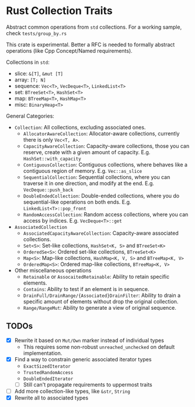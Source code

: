 # Rust Collection Traits

Abstract common operations from `std` collections. For a working sample, check `tests/group_by.rs`

This crate is experimental. Better a RFC is needed to formally abstract operations (like Cpp Concept/Named requirements).

Collections in `std`:
* slice: `&[T]`, `&mut [T]`
* array: `[T; N]`
* sequence: `Vec<T>`, `VecDeque<T>`, `LinkedList<T>`
* set: `BTreeSet<T>`, `HashSet<T>`
* map: `BTreeMap<T>`, `HashMap<T>`
* misc: `BinaryHeap<T>`

General Categories:
* `Collection`: All collections, excluding associated ones.
  - `AllocatorAwareCollection`: Allocator-aware collections, currently there is only `Vec<T, A>`.
  - `CapacityAwareCollection`: Capacity-aware collections, those you can reserve, create with a given amount of capacity. E.g. `HashSet::with_capacity`
  - `ContiguousCollection`: Contiguous collections, where behaves like a contiguous region of memory. E.g. `Vec::as_slice`
  - `SequentialCollection`: Sequential collections, where you can traverse it in one direction, and modify at the end. E.g. `VecDeque::push_back`
  - `DoubleEndedCollection`: Double-ended collections, where you do sequential-like operations on both ends. E.g. `LinkedList<T>::pop_front`
  - `RandomAccessCollection`: Random access collections, where you can access by indices. E.g. `VecDeque<T>::get`
* `AssociatedCollection`
  - `AssociatedCapacityAwareCollection`: Capacity-aware associated collections.
  - `Set<S>`: Set-like collections, `HashSet<K, S>` and `BTreeSet<K>`
  - `OrderedSe<S>`: Ordered set-like collections, `BTreeSet<K>`
  - `Map<S>`: Map-like collections, `HashMap<K, V, S>` and `BTreeMap<K, V>`
  - `OrderedMap<S>`: Ordered map-like collections, `BTreeMap<K, V>`
* Other miscellaneous operations
  - `Retainable` or `AssocaitedRetainable`: Ability to retain specific elements.
  - `Contains`: Ability to test if an element is in sequence.
  - `DrainFull/DrainRange/{Associated}DrainFilter`: Ability to drain a specific amount of elements without drop the original collection.
  - `Range/RangeMut`: Ability to generate a view of original sequence.

## TODOs

* [x] Rewrite it based on `Mut/Own` marker instead of individual types
  * This requires some non-robust `unreached_unchecked` on default implementation.
* [x] Find a way to constrain generic associated iterator types
  * `ExactSizedIterator`
  * `TrustedRandomAccess`
  * `DoubleEndedIterator`
  * [ ] Still can't propagate requirements to uppermost traits
* [ ] Add more collection-like types, like `&str`, `String`
* [x] Rewrite all to associated types